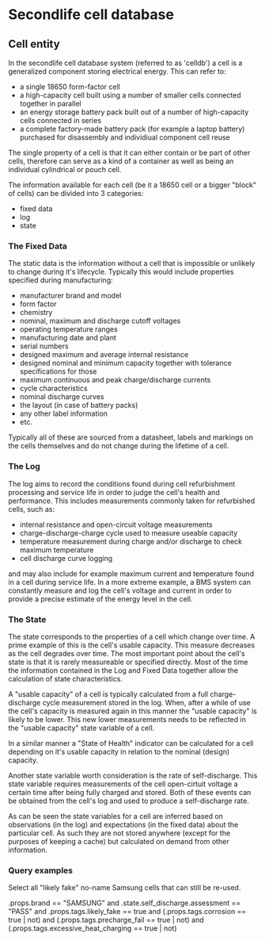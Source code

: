 # Secondlife cell database


## Cell entity

In the secondlife cell database system (referred to as 'celldb') a cell is a generalized component storing electrical energy. This can refer to:

- a single 18650 form-factor cell
- a high-capacity cell built using a number of smaller cells connected together in parallel
- an energy storage battery pack built out of a number of high-capacity cells connected in series
- a complete factory-made battery pack (for example a laptop battery) purchased for disassembly and individiual component cell reuse

The single property of a cell is that it can either contain or be part of other cells, therefore can serve as a kind of a container as well 
as being an individual cylindrical or pouch cell. 

The information available for each cell (be it a 18650 cell or a bigger "block" of cells) can be divided into 3 categories:

- fixed data
- log
- state

### The Fixed Data

The static data is the information without a cell that is impossible or unlikely to change during it's lifecycle. Typically this would 
include properties specified during manufacturing:

- manufacturer brand and model
- form factor
- chemistry
- nominal, maximum and discharge cutoff voltages
- operating temperature ranges
- manufacturing date and plant
- serial numbers
- designed maximum and average internal resistance
- designed nominal and minimum capacity together with tolerance specifications for those
- maximum continuous and peak charge/discharge currents
- cycle characteristics
- nominal discharge curves
- the layout (in case of battery packs)
- any other label information
- etc.

Typically all of these are sourced from a datasheet, labels and markings on the cells themselves and do not change during the lifetime of a cell. 

### The Log

The log aims to record the conditions found during cell refurbishment processing and service life in order to judge the cell's health and performance. This includes measurements commonly taken for refurbished cells, such as:

- internal resistance and open-circuit voltage measurements
- charge-discharge-charge cycle used to measure useable capacity
- temperature measurement during charge and/or discharge to check maximum temperature
- cell discharge curve logging

and may also include for example maximum current and temperature found in a cell during service life. In a more extreme example, 
a BMS system can constantly measure and log the cell's voltage and current in order to provide a precise estimate of the energy
level in the cell.

### The State

The state corresponds to the properties of a cell which change over time. A prime example of this is the cell's usable 
capacity. This measure decreases as the cell degrades over time. The most important point about the cell's state is that it is
rarely measureable or specified directly. Most of the time the information contained in the Log and Fixed Data together allow
the calculation of state characteristics. 

A "usable capacity" of a cell is typically calculated from a full charge-discharge cycle measurement stored in the log. When, 
after a while of use the cell's capacity is measured again in this manner the "usable capacity" is likely to be lower. This new 
lower measurements needs to be reflected in the "usable capacity" state variable of a cell.

In a similar manner a "State of Health" indicator can be calculated for a cell depending on it's usable capacity in relation to
the nominal (design) capacity.

Another state variable worth consideration is the rate of self-discharge. This state variable requires measurements of the cell
open-cirtuit voltage a certain time after being fully charged and stored. Both of these events can be obtained from the cell's log
and used to produce a self-discharge rate.

As can be seen the state variables for a cell are inferred based on observations (in the log) and expectations (in the fixed data) about the particular cell. As such they are not stored anywhere (except for the purposes of keeping a cache) but calculated on demand from other information.

### Query examples

Select all "likely fake" no-name Samsung cells that can still be re-used.

.props.brand == "SAMSUNG" and .state.self_discharge.assessment == "PASS" and .props.tags.likely_fake == true and (.props.tags.corrosion == true | not) and (.props.tags.precharge_fail == true | not) and (.props.tags.excessive_heat_charging == true | not)

